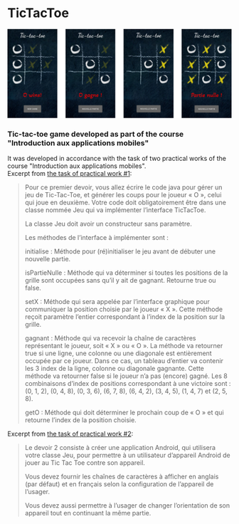 # TicTacToe

![Android Screenshot](DOC/Android.png)

### Tic-tac-toe game developed as part of the course "Introduction aux applications mobiles"

It was developed in accordance with the task of two practical works of the course "Introduction aux applications mobiles".  
Excerpt from [the task of practical work #1](DOC/TP1.docx):

>Pour ce premier devoir, vous allez écrire le code java pour gérer un jeu de Tic-Tac-Toe, et générer les coups pour le joueur « O », celui qui joue en deuxième.
>Votre code doit obligatoirement être dans une classe nommée Jeu qui va implémenter l’interface TicTacToe.
>
>La classe Jeu doit avoir un constructeur sans paramètre.
>
>Les méthodes de l’interface à implémenter sont :
>
>initialise : Méthode pour (ré)initialiser le jeu avant de débuter une nouvelle partie. 
>
>isPartieNulle : Méthode qui va déterminer si toutes les positions de la grille sont occupées sans qu’il y ait de gagnant.  Retourne true ou false.
>
>setX : Méthode qui sera appelée par l’interface graphique pour communiquer la position choisie par le joueur « X ».  Cette méthode reçoit paramètre l’entier correspondant à l’index de la position sur la grille.
>
>gagnant : Méthode qui va recevoir la chaîne de caractères représentant le joueur, soit « X » ou « O ».  La méthode va retourner true si une ligne, une colonne ou une diagonale est entièrement occupée par ce joueur.  Dans ce cas, un tableau d’entier va contenir les 3 index de la ligne, colonne ou diagonale gagnante.  Cette méthode va retourner false si le joueur n’a pas (encore) gagné.
Les 8 combinaisons d’index de positions correspondant à une victoire sont :
(0, 1, 2), (0, 4, 8), (0, 3, 6), (6, 7, 8), (6, 4, 2), (3, 4, 5), (1, 4, 7) et (2, 5, 8).
>
>getO : Méthode qui doit déterminer le prochain coup de « O » et qui retourne l’index de la position choisie.
 
Excerpt from [the task of practical work #2](DOC/TP2.docx):

>Le devoir 2 consiste à créer une application Android, qui utilisera votre classe Jeu, pour permettre à un utilisateur d’appareil Android de jouer au Tic Tac Toe contre son appareil.
>
>Vous devez fournir les chaînes de caractères à afficher en anglais (par défaut) et en français selon la configuration de l’appareil de l’usager.
>
>Vous devez aussi permettre à l’usager de changer l’orientation de son appareil tout en continuant la même partie.
